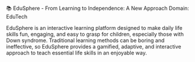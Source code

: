 📚 EduSphere - From Learning to Independence: A New Approach
Domain: EduTech

EduSphere is an interactive learning platform designed to make daily life skills fun, engaging, and easy to grasp for children, especially those with Down syndrome. Traditional learning methods can be boring and ineffective, so EduSphere provides a gamified, adaptive, and interactive approach to teach essential life skills in an enjoyable way.

